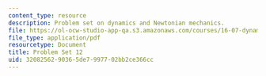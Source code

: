 ```yaml
---
content_type: resource
description: Problem set on dynamics and Newtonian mechanics.
file: https://ol-ocw-studio-app-qa.s3.amazonaws.com/courses/16-07-dynamics-fall-2009/3208256290365de7997702bb2ce366cc_MIT16_07F09_hw12.pdf
file_type: application/pdf
resourcetype: Document
title: Problem Set 12
uid: 32082562-9036-5de7-9977-02bb2ce366cc
---
```


